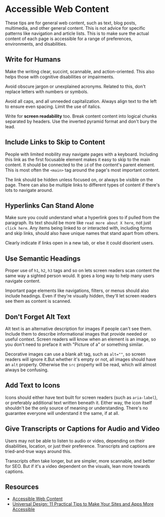 # Accessible Web Content

These tips are for general web content, such as text, blog posts, multimedia, and other general content. This is not advice for specific patterns like navigation and article lists. This is to make sure the actual content of each page is accessible for a range of preferences, environments, and disabilities.

## Write for Humans

Make the writing clear, succint, scannable, and action-oriented. This also helps those with cognitive disabilities or impairments.

Avoid obscure jargon or unexplained acronyms. Related to this, don't replace letters with numbers or symbols.

Avoid all caps, and all unneeded capitalization. Always align text to the left to ensure even spacing. Limit the use of italics.

Write for **screen readability** too. Break content content into logical chunks separated by headers. Use the inverted pyramid format and don't bury the lead.

## Include Links to Skip to Content

People with limited mobility may navigate pages with a keyboard. Including this link as the first focusable element makes it easy to skip to the main content. It should be connected to the `id` of the content's parent element. This is most often the `<main>` tag around the page's most important content.

The link should be hidden unless focused on, or always be visible on the page. There can also be multiple links to different types of content if there's lots to navigate around.

## Hyperlinks Can Stand Alone

Make sure you could understand what a hyperlink goes to if pulled from the paragraph. Its text should  be more like `read more about X here`, not just `click here`. Any items being linked to or interacted with, including forms and skip links, should also have unique names that stand apart from others.

Clearly indicate if links open in a new tab, or else it could disorient users.

## Use Semantic Headings

Proper use of `h1`, `h2`, `h3` tags and so on lets screen readers scan content the same way a sighted person would. It goes a long way to help many users navigate content.

Important page elements like navigations, filters, or menus should also include headings. Even if they're visually hidden, they'll let screen readers see them as content is scanned.

## Don't Forget Alt Text

Alt text is an alternative description for images if people can't see them. Include them to describe informational images that provide needed or useful context. Screen readers will know when an element is an image, so you don't need to preface it with "Picture of a" or something similar.

Decorative images can use a blank alt tag, such as `alt=""`, so screen readers will ignore it.But whether it's empty or not, all images should have an `alt` property. Otherwise the `src` property will be read, which will almost always be confusing.

## Add Text to Icons

Icons should either have text built for screen readers (such as `aria-label`), or preferably additional text written beneath it. Either way, the icon itself shouldn't be the only source of meaning or understanding. There's no guarantee everyone will understand it the same, if at all.

## Give Transcripts or Captions for Audio and Video

Users may not be able to listen to audio or video, depending on their disabilities, location, or just their preference. Transcripts and captions are tried-and-true ways around this.

Transcripts often take longer, but are simpler, more scannable, and better for SEO. But if it's a video dependent on the visuals, lean more towards captions.

## Resources

* [Accessible Web Content](https://seesparkbox.com/foundry/writing_accessible_web_content)
* [Universal Design: 11 Practical Tips to Make Your Sites and Apps More Accessible](https://www.shopify.com/partners/blog/universal-design)
